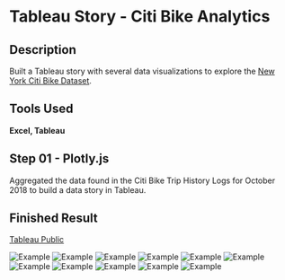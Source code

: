 # Tableau Story - Citi Bike Analytics

## Description
Built a Tableau story with several data visualizations to explore the [New York Citi Bike Dataset]((https://en.wikipedia.org/wiki/Citi_Bike)).

## Tools Used
**Excel, Tableau**

## Step 01 - Plotly.js
Aggregated the data found in the Citi Bike Trip History Logs for October 2018 to build a data story in Tableau.

## Finished Result

[Tableau Public](https://public.tableau.com/views/CitiBikeNYOctober2018/CitiBikeNYOctober2018Story?:retry=yes&:embed=y&:display_count=yes)

![Example](Images/citi_bike_01.png)
![Example](Images/citi_bike_02.png)
![Example](Images/citi_bike_03.png)
![Example](Images/citi_bike_04.png)
![Example](Images/citi_bike_05.png)
![Example](Images/citi_bike_06.png)
![Example](Images/citi_bike_07.png)
![Example](Images/citi_bike_08.png)
![Example](Images/citi_bike_09.png)
![Example](Images/citi_bike_10.png)
![Example](Images/citi_bike_11.png)
